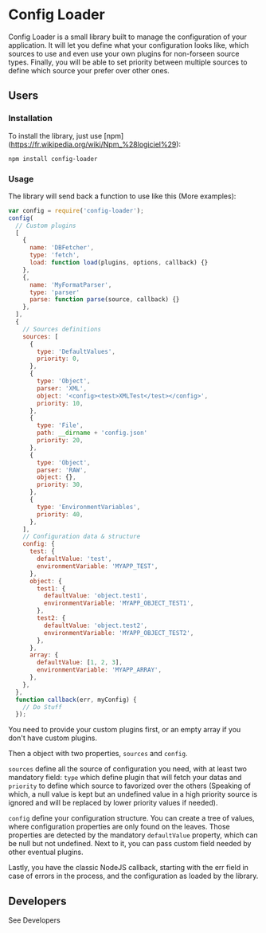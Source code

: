 # Config Loader

Config Loader is a small library built to manage the configuration of your application. It will let you define what your configuration looks like, which sources to use and even use your own plugins for non-forseen source types. Finally, you will be able to set priority between multiple sources to define which source your prefer over other ones.

## Users
### Installation

To install the library, just  use [npm] (https://fr.wikipedia.org/wiki/Npm_%28logiciel%29):

`
npm install config-loader
`

### Usage

The library will send back a function to use like this (More examples):
```javascript
var config = require('config-loader');
config(
  // Custom plugins
  [
    {
      name: 'DBFetcher',
      type: 'fetch',
      load: function load(plugins, options, callback) {}
    },
    {,
      name: 'MyFormatParser',
      type: 'parser'
      parse: function parse(source, callback) {}
    },
  ],
  {
    // Sources definitions
    sources: [
      {
        type: 'DefaultValues',
        priority: 0,
      },
      {
        type: 'Object',
        parser: 'XML',
        object: '<config><test>XMLTest</test></config>',
        priority: 10,
      },
      {
        type: 'File',
        path: __dirname + 'config.json'
        priority: 20,
      },
      {
        type: 'Object',
        parser: 'RAW',
        object: {},
        priority: 30,
      },
      {
        type: 'EnvironmentVariables',
        priority: 40,
      },
    ],
    // Configuration data & structure
    config: {
      test: {
        defaultValue: 'test',
        environmentVariable: 'MYAPP_TEST',
      },
      object: {
        test1: {
          defaultValue: 'object.test1',
          environmentVariable: 'MYAPP_OBJECT_TEST1',
        },
        test2: {
          defaultValue: 'object.test2',
          environmentVariable: 'MYAPP_OBJECT_TEST2',
        },
      },
      array: {
        defaultValue: [1, 2, 3],
        environmentVariable: 'MYAPP_ARRAY',
      },
    },
  },
  function callback(err, myConfig) {
    // Do Stuff
  });
```
You need to provide your custom plugins first, or an empty array if you don't have custom plugins.

Then a object with two properties, `sources` and `config`.

`sources` define all the source of configuration you need, with at least two mandatory field: `type` which define plugin that will fetch your datas and `priority` to define which source to favorized over the others (Speaking of which, a null value is kept but an undefined value in a high priority source is ignored and will be replaced by lower priority values if needed).

`config` define your configuration structure. You can create a tree of values, where configuration properties are only found on the leaves. Those properties are detected by the mandatory `defaultValue` property, which can be null but not undefined. Next to it, you can pass custom field needed by other eventual plugins.

Lastly, you have the classic NodeJS callback, starting with the err field in case of errors in the process, and the configuration as loaded by the library.

## Developers
See Developers
